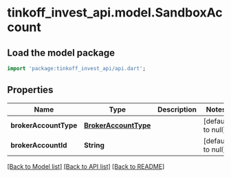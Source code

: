 # tinkoff_invest_api.model.SandboxAccount

## Load the model package
```dart
import 'package:tinkoff_invest_api/api.dart';
```

## Properties
Name | Type | Description | Notes
------------ | ------------- | ------------- | -------------
**brokerAccountType** | [**BrokerAccountType**](BrokerAccountType.md) |  | [default to null]
**brokerAccountId** | **String** |  | [default to null]

[[Back to Model list]](../README.md#documentation-for-models) [[Back to API list]](../README.md#documentation-for-api-endpoints) [[Back to README]](../README.md)


